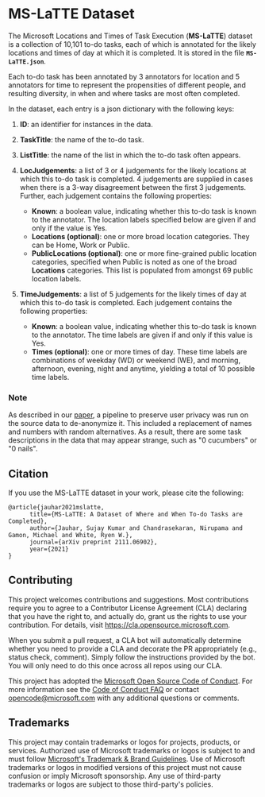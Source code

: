 # MS-LaTTE Dataset

The Microsoft Locations and Times of Task Execution (**MS-LaTTE**) dataset is a collection of 10,101 to-do tasks, each of which is annotated for the likely locations and times of day at which it is completed. It is stored in the file **`MS-LaTTE.json`**.

Each to-do task has been annotated by 3 annotators for location and 5 annotators for time to represent the propensities of different people, and resulting diversity, in when and where tasks are most often completed.

In the dataset, each entry is a json dictionary with the following keys:

1. **ID**: an identifier for instances in the data.

2. **TaskTitle**: the name of the to-do task.

3. **ListTitle**: the name of the list in which the to-do task often appears.

4. **LocJudgements**: a list of 3 or 4 judgements for the likely locations at which this to-do task is completed. 4 judgements are supplied in cases when there is a 3-way disagreement between the first 3 judgements. Further, each judgement contains the following properties:

	- **Known**: a boolean value, indicating whether this to-do task is known to the annotator. The location labels specified below are given if and only if the value is Yes.
	- **Locations (optional)**: one or more broad location categories. They can be Home, Work or Public.
	- **PublicLocations (optional)**: one or more fine-grained public location categories, specified when Public is noted as one of the broad **Locations** categories. This list is populated from amongst 69 public location labels.

5. **TimeJudgements**: a list of 5 judgements for the likely times of day at which this to-do task is completed. Each judgement contains the following properties:

	- **Known**: a boolean value, indicating whether this to-do task is known to the annotator. The time labels are given if and only if this value is Yes.
	- **Times (optional)**: one or more times of day. These time labels are combinations of weekday (WD) or weekend (WE), and morning, afternoon, evening, night and anytime, yielding a total of 10 possible time labels.

### Note

As described in our [paper](https://arxiv.org/abs/2111.06902), a pipeline to preserve user privacy was run on the source data to de-anonymize it. This included a replacement of names and numbers with random alternatives. As a result, there are some task descriptions in the data that may appear strange, such as "0 cucumbers" or "0 nails".

## Citation

If you use the MS-LaTTE dataset in your work, please cite the following:

```
@article{jauhar2021mslatte,
      title={MS-LaTTE: A Dataset of Where and When To-do Tasks are Completed}, 
      author={Jauhar, Sujay Kumar and Chandrasekaran, Nirupama and Gamon, Michael and White, Ryen W.},
      journal={arXiv preprint 2111.06902},
      year={2021}
}
```

## Contributing

This project welcomes contributions and suggestions.  Most contributions require you to agree to a
Contributor License Agreement (CLA) declaring that you have the right to, and actually do, grant us
the rights to use your contribution. For details, visit https://cla.opensource.microsoft.com.

When you submit a pull request, a CLA bot will automatically determine whether you need to provide
a CLA and decorate the PR appropriately (e.g., status check, comment). Simply follow the instructions
provided by the bot. You will only need to do this once across all repos using our CLA.

This project has adopted the [Microsoft Open Source Code of Conduct](https://opensource.microsoft.com/codeofconduct/).
For more information see the [Code of Conduct FAQ](https://opensource.microsoft.com/codeofconduct/faq/) or
contact [opencode@microsoft.com](mailto:opencode@microsoft.com) with any additional questions or comments.

## Trademarks

This project may contain trademarks or logos for projects, products, or services. Authorized use of Microsoft 
trademarks or logos is subject to and must follow 
[Microsoft's Trademark & Brand Guidelines](https://www.microsoft.com/en-us/legal/intellectualproperty/trademarks/usage/general).
Use of Microsoft trademarks or logos in modified versions of this project must not cause confusion or imply Microsoft sponsorship.
Any use of third-party trademarks or logos are subject to those third-party's policies.
